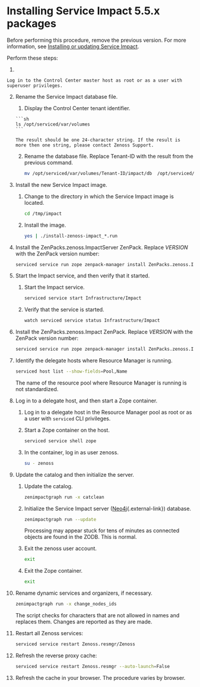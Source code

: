 # Installing Service Impact 5.5.x packages

Before performing this procedure, remove the previous version. For more
information, see [Installing or updating Service Impact](/imp/install/installation-procedures.html).

Perform these steps:

1.

    Log in to the Control Center master host as root or as a user with
    superuser privileges.

2.  Rename the Service Impact database file.

    1.   Display the Control Center tenant identifier.

        ```sh
        ls /opt/serviced/var/volumes
        ```

        The result should be one 24-character string. If the result is
        more then one string, please contact Zenoss Support.

    2.  Rename the database file.
        Replace Tenant-ID with the result from the previous command.

        ```sh
        mv /opt/serviced/var/volumes/Tenant-ID/impact/db  /opt/serviced/var/volumes/Tenant-ID/impact/db.pre-5.5.x
        ```

3.  Install the new Service Impact image.
    1.  Change to the directory in which the Service Impact image is
        located.

        ```sh
        cd /tmp/impact
        ```

    2.  Install the image.

        ```sh
        yes | ./install-zenoss-impact_*.run
        ```

4.  Install the ZenPacks.zenoss.ImpactServer ZenPack.
    Replace *VERSION* with the ZenPack version number:

    ```sh
    serviced service run zope zenpack-manager install ZenPacks.zenoss.ImpactServer-VERSION-py2.7.egg
    ```

5.  Start the Impact service, and then verify that it started.
    1.  Start the Impact service.

        ```sh
        serviced service start Infrastructure/Impact
        ```

    2.  Verify that the service is started.

        ```sh
        watch serviced service status Infrastructure/Impact
        ```

6.  Install the ZenPacks.zenoss.Impact ZenPack.
    Replace *VERSION* with the ZenPack version number:

    ```sh
    serviced service run zope zenpack-manager install ZenPacks.zenoss.Impact-VERSION-py2.7.egg
    ```

7.  Identify the delegate hosts where Resource Manager is running.

    ```sh
    serviced host list --show-fields=Pool,Name
    ```

    The name of the resource pool where Resource Manager is running is
    not standardized.

8.  Log in to a delegate host, and then start a Zope container.
    1.  Log in to a delegate host in the Resource Manager pool as root
        or as a user with `serviced` CLI privileges.

    2.  Start a Zope container on the host.

        ```sh
        serviced service shell zope
        ```

    3.  In the container, log in as user zenoss.

        ```sh
        su - zenoss
        ```

9.  Update the catalog and then initialize the server.
    1.  Update the catalog.

        ```sh
        zenimpactgraph run -x catclean
        ```

    2.  Initialize the Service Impact server ([Neo4j](http://neo4j.com/){.external-link}) database.

        ```sh
        zenimpactgraph run --update
        ```

        Processing may appear stuck for tens of minutes as connected
        objects are found in the ZODB. This is normal.

    3.  Exit the zenoss user account.

        ```sh
        exit
        ```

    4.  Exit the Zope container.

        ```sh
        exit
        ```

10. Rename dynamic services and organizers, if necessary.

    ```sh
    zenimpactgraph run -x change_nodes_ids
    ```

    The script checks for characters that are not allowed in names and
    replaces them. Changes are reported as they are made.

11. Restart all Zenoss services:

    ```sh
    serviced service restart Zenoss.resmgr/Zenoss
    ```

12. Refresh the reverse proxy cache:

    ```sh
    serviced service restart Zenoss.resmgr --auto-launch=False
    ```

13. Refresh the cache in your browser. The procedure varies by browser.


